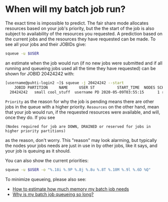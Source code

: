 # When will my batch job run?

The exact time is impossible to predict. The fair share mode allocates resources
based on your job's priority, but the the start of the job is also subject to availability 
of the resources you requested. A prediction based on the current jobs and the resources
they have requested can be made. To see all your jobs and their JOBIDs give:

```bash
squeue -u $USER
```

an estimate when the job would run (if no new jobs were submitted and if all 
running and queueing jobs used all the time they have requested) can be shown 
for JOBID 20424242 with:

```bash
[username@puhti-login2 ~]$ squeue -j 20424242 --start
    JOBID PARTITION     NAME     USER ST          START_TIME  NODES SCHEDNODES    NODELIST(REASON)
  20424242   small cool_stuff  username PD 2020-05-09T03:55:15      1 r06c64       (Priority)
```

`Priority` as the reason for why the job is pending means there are other jobs
in the queue with a higher priority. `Resources` on the other hand, mean that
your job would run, if the requested resources were available, and will,
once they do. If you see 

```
(Nodes required for job are DOWN, DRAINED or reserved for jobs in higher priority partitions)
```

as the reason, don't worry. This "reason" may look alarming, but typically the nodes your jobs needs
are just in use in by other jobs, like it says, and your job is queuing as it should.

You can also show the current priorities:

```bash
squeue -u $USER -o "%.18i %.9P %.8j %.8u %.8T %.10M %.9l %.6D %Q"
```

To minimize queueing, please also see:

* [How to estimate how much memory my batch job needs](how-much-memory-my-job-needs.md)
* [Why is my batch job queueing so long?](why-is-my-job-queueing-so-long.md)
